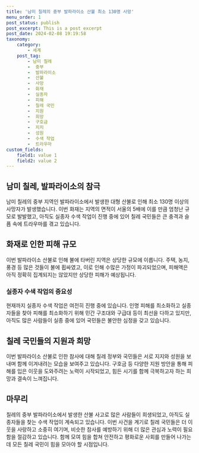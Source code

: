 ```yaml
---
title: '남미 칠레의 중부 발파라이소 산불 최소 130명 사망'
menu_order: 1
post_status: publish
post_excerpt: This is a post excerpt
post_date: 2024-02-08 19:19:58
taxonomy:
    category:
        - 세계
    post_tag:
        - 남미 칠레
        -  중부
        -  발파라이소
        -  산불
        -  사망
        -  화재
        -  실종자
        -  피해
        -  칠레 국민
        -  지원
        -  희망
        -  구호금
        -  지지
        -  성원
        -  수색 작업
        -  트라우마
custom_fields:
    field1: value 1
    field2: value 2
---
```


## 남미 칠레, 발파라이소의 참극
남미 칠레의 중부 지역인 발파라이소에서 발생한 대형 산불로 인해 최소 130명 이상의 사망자가 발생했습니다. 이번 화재는 지역의 면적이 서울의 5배에 이를 만큼 엄청난 규모로 발발했고, 아직도 실종자 수색 작업이 진행 중에 있어 칠레 국민들은 큰 충격과 슬픔 속에 트라우마를 겪고 있습니다.
## 화재로 인한 피해 규모
이번 발파라이소 산불로 인해 불에 타버린 지역은 상당한 규모에 이릅니다. 주택, 농지, 풍경 등 많은 것들이 불에 휩싸였고, 이로 인해 수많은 가정이 파괴되었으며, 피해액은 아직 정확히 집계되지는 않았지만 상당한 피해가 예상됩니다.
### 실종자 수색 작업의 중요성
현재까지 실종자 수색 작업은 여전히 진행 중에 있습니다. 인명 피해를 최소화하고 실종자들을 찾아 피해를 최소화하기 위해 민간 구조대와 구급대 등이 최선을 다하고 있지만, 아직도 많은 사람들이 실종 중에 있어 국민들은 불안한 심정을 갖고 있습니다.
## 칠레 국민들의 지원과 희망
이번 발파라이소 산불로 인한 참사에 대해 칠레 정부와 국민들은 서로 지지와 성원을 보내며 함께 이겨내려는 모습을 보여주고 있습니다. 구호금 등 다양한 지원 방안을 통해 피해를 입은 이웃을 도와주려는 노력이 시작되었고, 힘든 시기를 함께 극복하고자 하는 희망과 결속이 느껴집니다.
## 마무리
칠레의 중부 발파라이소에서 발생한 산불 사고로 많은 사람들이 희생되었고, 아직도 실종자들을 찾는 수색 작업이 계속되고 있습니다. 이번 사건을 계기로 칠레 국민들은 더 이웃을 사랑하고 소중히 여기며, 비슷한 참사를 예방하기 위해 더 많은 관심과 노력이 필요함을 절감하고 있습니다. 함께 모여 힘을 합쳐 안전하고 평화로운 사회를 만들어 나가는 데 모든 칠레 국민이 힘을 모아야 할 시점입니다.
